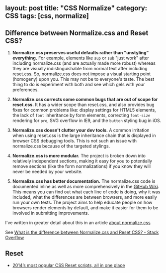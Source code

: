 layout: post
title: "CSS Normalize"
category: CSS
tags: [css, normalize]
--- 

## Difference between Normalize.css and Reset CSS?

1.  **Normalize.css preserves useful defaults rather than "unstyling" everything.** For example, elements like `sup` or `sub` "just work" after including normalize.css (and are actually made more robust) whereas they are visually indistinguishable from normal text after including reset.css. So, normalize.css does not impose a visual starting point (homogeny) upon you. This may not be to everyone's taste. The best thing to do is experiment with both and see which gels with your preferences.

2.  **Normalize.css corrects some common bugs that are out of scope for reset.css.** It has a wider scope than reset.css, and also provides bug fixes for common problems like: display settings for HTML5 elements, the lack of `font` inheritance by form elements, correcting `font-size` rendering for `pre`, SVG overflow in IE9, and the `button` styling bug in iOS.

3.  **Normalize.css doesn't clutter your dev tools.** A common irritation when using reset.css is the large inheritance chain that is displayed in browser CSS debugging tools. This is not such an issue with normalize.css because of the targeted stylings.

4.  **Normalize.css is more modular.** The project is broken down into relatively independent sections, making it easy for you to potentially remove sections (like the form normalizations) if you know they will never be needed by your website.

5.  **Normalize.css has better documentation.** The normalize.css code is documented inline as well as more comprehensively in the [GitHub Wiki](https://github.com/necolas/normalize.css/wiki). This means you can find out what each line of code is doing, why it was included, what the differences are between browsers, and more easily run your own tests. The project aims to help educate people on how browsers render elements by default, and make it easier for them to be involved in submitting improvements.

I've written in greater detail about this in an article [about normalize.css](http://nicolasgallagher.com/about-normalize-css/)

See [What is the difference between Normalize.css and Reset CSS? - Stack Overflow](http://stackoverflow.com/questions/6887336/what-is-the-difference-between-normalize-css-and-reset-css)

## Reset

- [2014’s most popular CSS Reset scripts, all in one place](http://www.cssreset.com/)